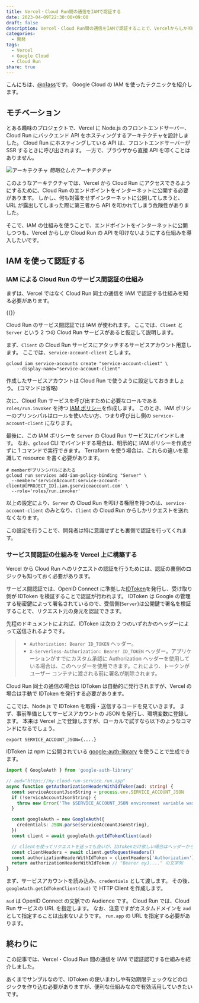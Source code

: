 ```yaml
---
title: Vercel・Cloud Run間の通信をIAMで認証する
date: 2023-04-09T22:30:00+09:00
draft: false
description: Vercel・Cloud Run間の通信をIAMで認証することで、Vercelからしか叩けないAPIを作る方法を調べました
categories:
  - 開発
tags:
  - Vercel
  - Google Cloud
  - Cloud Run
share: true
---
```


こんにちは、[@p1ass](https://twitter.com)です。
Google Cloud の IAM を使ったテクニックを紹介します。

## モチベーション

とある趣味のプロジェクトで、Vercel に Node.js のフロントエンドサーバー、Cloud Run にバックエンド API をホスティングするアーキテクチャを設計しました。
Cloud Run にホスティングしている API は、フロントエンドサーバーが SSR するときに呼び出されます。
一方で、ブラウザから直接 API を叩くことはありません。

![アーキテクチャ](/posts/vercel-cloud-run-iam/architecture.png)
_簡略化したアーキテクチャ_

このようなアーキテクチャでは、Vercel から Cloud Run にアクセスできるようにするために、Cloud Run のエンドポイントをインターネットに公開する必要があります。
しかし、何も対策をせずインターネットに公開してしまうと、URL が露出してしまった際に第三者から API を叩かれてしまう危険性がありました。

そこで、IAM の仕組みを使うことで、エンドポイントをインターネットに公開しつつも、Vercel からしか Cloud Run の API を叩けないようにする仕組みを導入したいです。

<!--more-->

## IAM を使って認証する

### IAM による Cloud Run のサービス間認証の仕組み

まずは、Vercel ではなく Cloud Run 同士の通信を IAM で認証する仕組みを知る必要があります。

{{<ex-link url="https://cloud.google.com/run/docs/authenticating/service-to-service?hl=ja">}}

Cloud Run のサービス間認証では IAM が使われます。
ここでは、`Client` と `Server` という 2 つの Cloud Run サービスがあると仮定して説明します。

まず、`Client` の Cloud Run サービスにアタッチするサービスアカウント用意します。
ここでは、`service-account-client` とします。

```shell
gcloud iam service-accounts create "service-account-client" \
    --display-name="service-account-client"
```

作成したサービスアカウントは Cloud Run で使うように設定しておきましょう。 (コマンドは省略)

次に、Cloud Run サービスを呼び出すために必要なロールである `roles/run.invoker` を持つ [IAM ポリシー](https://cloud.google.com/iam/docs/policies?hl=ja)を作成します。
このとき、IAM ポリシーのプリンシパルはロールを使いたい方、つまり呼び出し側の `service-account-client` になります。

最後に、この IAM ポリシーを `Server` の Cloud Run サービスにバインドします。
なお、`gcloud` CLI でバインドする場合は、明示的に IAM ポリシーを作成せずに 1 コマンドで実行できます。
Terraform を使う場合は、これらの違いを意識して resource を書く必要があります。

```shell
# memberがプリンシパルにあたる
gcloud run services add-iam-policy-binding "Server" \
  --member='serviceAccount:service-account-client@[PROJECT_ID].iam.gserviceaccount.com' \
  --role='roles/run.invoker'
```

以上の設定により、`Server` の Cloud Run を叩ける権限を持つのは、`service-account-client` のみとなり、`Client` の Cloud Run からしかリクエストを送れなくなります。

この設定を行うことで、開発者は特に意識せずとも裏側で認証を行ってくれます。

### サービス間認証の仕組みを Vercel 上に構築する

Vercel から Cloud Run へのリクエストの認証を行うためには、認証の裏側のロジックも知っておく必要があります。

サービス間認証では、OpenID Connect に準拠した[IDToken](https://cloud.google.com/docs/authentication/token-types?hl=ja#id)を発行し、受け取り側が IDToken を検証することで認証が行われます。
IDToken は Google の管理する秘密鍵によって署名されているので、受信側(`Server`)は公開鍵で署名を検証することで、リクエスト元の身元を認証できます。

先程のドキュメントによれば、IDToken は次の 2 つのいずれかのヘッダーによって送信されるようです。

> - `Authorization: Bearer ID_TOKEN` ヘッダー。
> - `X-Serverless-Authorization: Bearer ID_TOKEN` ヘッダー。アプリケーションがすでにカスタム承認に Authorization ヘッダーを使用している場合は、このヘッダーを使用できます。これにより、トークンがユーザー コンテナに渡される前に署名が削除されます。

Cloud Run 同士の通信の場合は IDToken は自動的に発行されますが、Vercel の場合は手動で IDToken を発行する必要があります。

ここでは、Node.js で IDToken を取得・送信するコードを見ていきます。
まず、事前準備としてサービスアカウントの JSON を発行し、環境変数に登録します。
本来は Vercel 上で登録しますが、ローカルで試すなら以下のようなコマンドになるでしょう。

```shell
export SERVICE_ACCOUNT_JSON={....}
```

IDToken は npm に公開されている [google-auth-library](https://www.npmjs.com/package/google-auth-library) を使うことで生成できます。

```typescript
import { GoogleAuth } from 'google-auth-library'

// aud="https://my-cloud-run-service.run.app"
async function getAuthorizationHeaderWithIdToken(aud: string) {
  const serviceAccountJsonString = process.env.SERVICE_ACCOUNT_JSON
  if (!serviceAccountJsonString) {
    throw new Error('The $SERVICE_ACCOUNT_JSON environment variable was not found')
  }

  const googleAuth = new GoogleAuth({
    credentials: JSON.parse(serviceAccountJsonString),
  })
  const client = await googleAuth.getIdTokenClient(aud)

  // clientを使ってリクエストを送っても良いが、IDTokenだけ欲しい場合はヘッダーから抜き出す
  const clientHeaders = await client.getRequestHeaders()
  const authorizationHeaderWithIdToken = clientHeaders['Authorization']
  return authorizationHeaderWithIdToken // "Bearer eyJ...." の文字列
}
```

まず、サービスアカウントを読み込み、`credentials` として渡します。
その後、`googleAuth.getIdTokenClient(aud)` で HTTP Client を作成します。

`aud` は OpenID Connect の文脈での Audience です。
Cloud Run では、Cloud Run サービスの URL を指定します。
なお、注意ですがカスタムドメインを `aud` として指定することは出来ないようです。 `run.app` の URL を指定する必要があります。

## 終わりに

この記事では、Vercel・Cloud Run 間の通信を IAM で認証認可する仕組みを紹介しました。

あくまでサンプルなので、IDToken の使いまわしや有効期限チェックなどのロジックを作り込む必要がありますが、便利な仕組みなので有効活用していきたいです。
